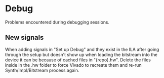 # Debug

Problems encountered during debugging sessions.

## New signals

When adding signals in "Set up Debug" and they exist in the ILA after going through the setup but doesn't show up when loading the bitstream into the device it can be because of cached files in "{repo}.hw". Delete the files inside in the .hw folder to force Vivado to recreate them and re-run Synth/Impl/Bitstream process again.